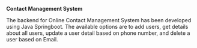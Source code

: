 **Contact Management System**

The backend for Online Contact Management System has been developed using Java Springboot. The available options are to add users, get details about all users, update a user detail based on phone number, and delete a user based on Email.
